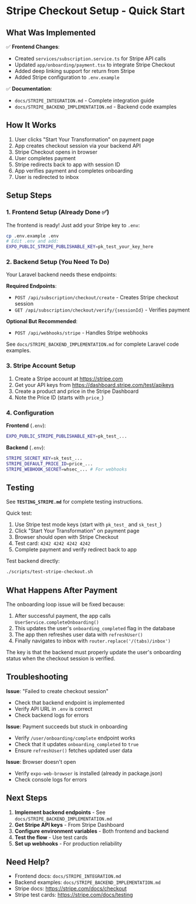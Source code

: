 # Stripe Checkout Setup - Quick Start

## What Was Implemented

✅ **Frontend Changes**:
- Created `services/subscription.service.ts` for Stripe API calls
- Updated `app/onboarding/payment.tsx` to integrate Stripe Checkout
- Added deep linking support for return from Stripe
- Added Stripe configuration to `.env.example`

✅ **Documentation**:
- `docs/STRIPE_INTEGRATION.md` - Complete integration guide
- `docs/STRIPE_BACKEND_IMPLEMENTATION.md` - Backend code examples

## How It Works

1. User clicks "Start Your Transformation" on payment page
2. App creates checkout session via your backend API
3. Stripe Checkout opens in browser
4. User completes payment
5. Stripe redirects back to app with session ID
6. App verifies payment and completes onboarding
7. User is redirected to inbox

## Setup Steps

### 1. Frontend Setup (Already Done ✅)

The frontend is ready! Just add your Stripe key to `.env`:

```bash
cp .env.example .env
# Edit .env and add:
EXPO_PUBLIC_STRIPE_PUBLISHABLE_KEY=pk_test_your_key_here
```

### 2. Backend Setup (You Need To Do)

Your Laravel backend needs these endpoints:

**Required Endpoints**:
- `POST /api/subscription/checkout/create` - Creates Stripe checkout session
- `GET /api/subscription/checkout/verify/{sessionId}` - Verifies payment

**Optional But Recommended**:
- `POST /api/webhooks/stripe` - Handles Stripe webhooks

See `docs/STRIPE_BACKEND_IMPLEMENTATION.md` for complete Laravel code examples.

### 3. Stripe Account Setup

1. Create a Stripe account at https://stripe.com
2. Get your API keys from https://dashboard.stripe.com/test/apikeys
3. Create a product and price in the Stripe Dashboard
4. Note the Price ID (starts with `price_`)

### 4. Configuration

**Frontend** (`.env`):
```bash
EXPO_PUBLIC_STRIPE_PUBLISHABLE_KEY=pk_test_...
```

**Backend** (`.env`):
```bash
STRIPE_SECRET_KEY=sk_test_...
STRIPE_DEFAULT_PRICE_ID=price_...
STRIPE_WEBHOOK_SECRET=whsec_... # For webhooks
```

## Testing

See **`TESTING_STRIPE.md`** for complete testing instructions.

Quick test:
1. Use Stripe test mode keys (start with `pk_test_` and `sk_test_`)
2. Click "Start Your Transformation" on payment page
3. Browser should open with Stripe Checkout
4. Test card: `4242 4242 4242 4242`
5. Complete payment and verify redirect back to app

Test backend directly:
```bash
./scripts/test-stripe-checkout.sh
```

## What Happens After Payment

The onboarding loop issue will be fixed because:

1. After successful payment, the app calls `UserService.completeOnboarding()`
2. This updates the user's `onboarding_completed` flag in the database
3. The app then refreshes user data with `refreshUser()`
4. Finally navigates to inbox with `router.replace('/(tabs)/inbox')`

The key is that the backend must properly update the user's onboarding status when the checkout session is verified.

## Troubleshooting

**Issue**: "Failed to create checkout session"
- Check that backend endpoint is implemented
- Verify API URL in `.env` is correct
- Check backend logs for errors

**Issue**: Payment succeeds but stuck in onboarding
- Verify `/user/onboarding/complete` endpoint works
- Check that it updates `onboarding_completed` to `true`
- Ensure `refreshUser()` fetches updated user data

**Issue**: Browser doesn't open
- Verify `expo-web-browser` is installed (already in package.json)
- Check console logs for errors

## Next Steps

1. **Implement backend endpoints** - See `docs/STRIPE_BACKEND_IMPLEMENTATION.md`
2. **Get Stripe API keys** - From Stripe Dashboard
3. **Configure environment variables** - Both frontend and backend
4. **Test the flow** - Use test cards
5. **Set up webhooks** - For production reliability

## Need Help?

- Frontend docs: `docs/STRIPE_INTEGRATION.md`
- Backend examples: `docs/STRIPE_BACKEND_IMPLEMENTATION.md`
- Stripe docs: https://stripe.com/docs/checkout
- Stripe test cards: https://stripe.com/docs/testing
